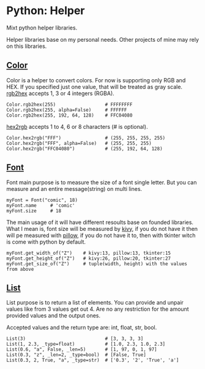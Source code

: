 # Python: Helper
Mixt python helper libraries.

Helper libraries base on my personal needs. Other projects of mine may rely on this libraries.

<!-- Color -->
## [Color](Color.py)
Color is a helper to convert colors. For now is supporting only RGB and HEX. If you specified just one value, that will be treated as gray scale.
[rgb2hex](Color.py#L15) accepts 1, 3 or 4 integers (RGBA).

    Color.rgb2hex(255)                  # FFFFFFFF
    Color.rgb2hex(255, alpha=False)     # FFFFFF
    Color.rgb2hex(255, 192, 64, 128)    # FFC04080

[hex2rgb](Color.py#L38) accepts 1 to 4, 6 or 8 characters (# is optional).

    Color.hex2rgb("FFF")                # (255, 255, 255, 255)
    Color.hex2rgb("FFF", alpha=False)   # (255, 255, 255)
    Color.hex2rgb("FFC04080")           # (255, 192, 64, 128)

<!-- Font -->
## [Font](Font.py)
Font main purpose is to measure the size of a font single letter. But you can measure and an entire message(string) on multi lines.

    myFont = Font("comic", 18)
    myFont.name     # 'comic'
    myFont.size     # 18

The main usage of it will have different resoults base on founded libraries. What I mean is, font size will be measured by [kivy](https://kivy.org), if you do not have it then will pe measured with [pillow](https://pillow.readthedocs.io/en/stable/), if you do not have it to, then with tkinter witch is come with python by default.

    myFont.get_width_of("Z")    # kivy:13, pillow:13, tkinter:15
    myFont.get_height_of("Z")   # kivy:26, pillow:20, tkinter:27
    myFont.get_size_of("Z")     # tuple(width, height) with the values from above

<!-- List -->
## [List](List.py)
List purpose is to return a list of elements. You can provide and unpair values like from 3 values get out 4. Are no any restriction for the amount provided values and the output ones.

Accepted values and the return type are: int, float, str, bool.

    List(3)                             # [3, 3, 3, 3]
    List(1, 2.3, _type=float)           # [1.0, 2.3, 1.0, 2.3]
    List(0.6, "a", False, _len=5)       # [1, 97, 0, 1, 97]
    List(0.3, "z", _len=2, _type=bool)  # [False, True]
    List(0.3, 2, True, "a", _type=str)  # ['0.3', '2', 'True', 'a']
